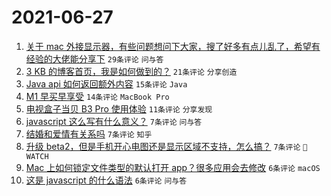 # 2021-06-27

1. [关于 mac 外接显示器，有些问题想问下大家，搜了好多有点儿乱了，希望有经验的大佬能分享下](https://www.v2ex.com/t/786015) `29条评论` `问与答`
1. [3 KB 的博客首页，我是如何做到的？](https://www.v2ex.com/t/786028) `21条评论` `分享创造`
1. [Java api 如何返回额外内容](https://www.v2ex.com/t/786021) `15条评论` `Java`
1. [M1 早买早享受](https://www.v2ex.com/t/786045) `14条评论` `MacBook Pro`
1. [电视盒子当贝 B3 Pro 使用体验](https://www.v2ex.com/t/786036) `11条评论` `分享发现`
1. [javascript 这么写有什么意义？](https://www.v2ex.com/t/786051) `7条评论` `问与答`
1. [结婚和爱情有关系吗](https://www.v2ex.com/t/786038) `7条评论` `知乎`
1. [升级 beta2，但是手机开心电图还是显示区域不支持，怎么搞？](https://www.v2ex.com/t/786012) `7条评论` ` WATCH`
1. [Mac 上如何锁定文件类型的默认打开 app？很多应用会去修改](https://www.v2ex.com/t/786031) `6条评论` `macOS`
1. [这是 javascript 的什么语法](https://www.v2ex.com/t/786022) `6条评论` `问与答`
